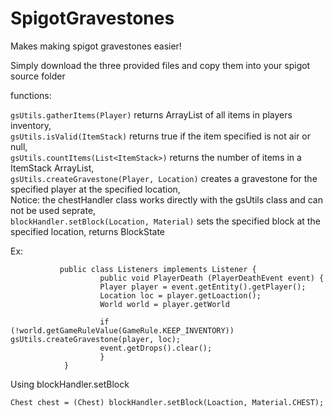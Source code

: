 # SpigotGravestones
Makes making spigot gravestones easier!

Simply download the three provided files and copy them into your spigot source folder

functions:

`gsUtils.gatherItems(Player)` returns ArrayList of all items in players inventory,  
`gsUtils.isValid(ItemStack)` returns true if the item specified is not air or null,  
`gsUtils.countItems(List<ItemStack>)` returns the number of items in a ItemStack ArrayList,  
`gsUtils.createGravestone(Player, Location)` creates a gravestone for the specified player at the specified location,  
Notice: the chestHandler class works directly with the gsUtils class and can not be used seprate,  
`blockHandler.setBlock(Location, Material)` sets the specified block at the specified location, returns BlockState  

Ex:

               public class Listeners implements Listener {
                        public void PlayerDeath (PlayerDeathEvent event) {
                        Player player = event.getEntity().getPlayer();
                        Location loc = player.getLoaction();
                        World world = player.getWorld
                
                        if (!world.getGameRuleValue(GameRule.KEEP_INVENTORY)) gsUtils.createGravestone(player, loc);
                        event.getDrops().clear();
                        }
                }

Using blockHandler.setBlock

`Chest chest = (Chest) blockHandler.setBlock(Loaction, Material.CHEST);`
